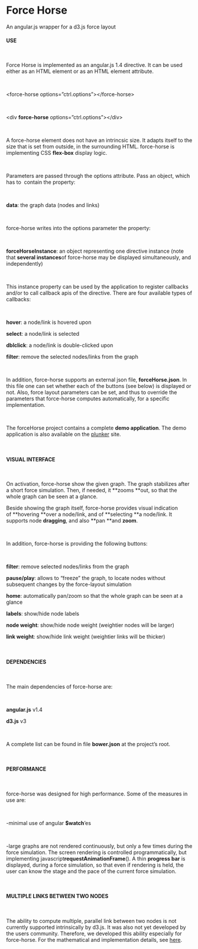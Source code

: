 # Force Horse

An angular.js wrapper for a d3.js force layout



#### USE
 

Force Horse is implemented as an angular.js 1.4 directive. It can be used either as an HTML element or as an HTML element attribute.

 

&lt;force-horse options=”ctrl.options”&gt;&lt;/force-horse&gt;

 

&lt;div **force-horse** options=”ctrl.options”&gt;&lt;/div&gt;

 

A force-horse element does not have an intrincsic size. It adapts itself to the size that is set from outside, in the surrounding HTML. force-horse is implementing CSS **flex-box** display logic.

 

Parameters are passed through the options attribute. Pass an object, which has to  contain the property:

 

**data**: the graph data (nodes and links)

 

force-horse writes into the options parameter the property:

 

**forceHorseInstance**: an object representing one directive instance (note that **several instances**of force-horse may be displayed simultaneously, and independently)

 

This instance property can be used by the application to register callbacks and/or to call callback apis of the directive. There are four available types of callbacks:

 

**hover**: a node/link is hovered upon

**select**: a node/link is selected

**dblclick**: a node/link is double-clicked upon

**filter**: remove the selected nodes/links from the graph

 

In addition, force-horse supports an external json file, **forceHorse.json**. In this file one can set whether each of the buttons (see below) is displayed or not. Also, force layout parameters can be set, and thus to override the parameters that force-horse computes automatically, for a specific implementation.

 

The forceHorse project contains a complete **demo application**. The demo application is also available on the [plunker](http://embed.plnkr.co/SYmehtaAnQVyMpLJJY2B/?show=preview) site.

 

#### VISUAL INTERFACE

 

On activation, force-horse show the given graph. The graph stabilizes after a short force simulation. Then, if needed, it **zooms **out, so that the whole graph can be seen at a glance.

Beside showing the graph itself, force-horse provides visual indication of **hovering **over a node/link, and of **selecting **a node/link. It supports node **dragging**, and also **pan **and **zoom**.

 

In addition, force-horse is providing the following buttons:

 

**filter**: remove selected nodes/links from the graph

**pause/play**: allows to “freeze” the graph, to locate nodes without subsequent changes by the force-layout simulation

**home**: automatically pan/zoom so that the whole graph can be seen at a glance

**labels**: show/hide node labels

**node weight**: show/hide node weight (weightier nodes will be larger)

**link weight**: show/hide link weight (weightier links will be thicker)

 

#### DEPENDENCIES

 

The main dependencies of force-horse are:

 

**angular.js** v1.4

**d3.js** v3

 

A complete list can be found in file **bower.json** at the project’s root.

 

#### PERFORMANCE

 

force-horse was designed for high performance. Some of the measures in use are:

 

-minimal use of angular **$watch**’es

 

-large graphs are not rendered continuously, but only a few times during the force simulation. The screen rendering is controlled programmatically, but implementing javascript**requestAnimationFrame**(). A thin **progress bar** is displayed, during a force simulation, so that even if rendering is held, the user can know the stage and the pace of the current force simulation.

 

#### MULTIPLE LINKS BETWEEN TWO NODES

 

The ability to compute multiple, parallel link between two nodes is not currently supported intrinsically by d3.js. It was also not yet developed by the users community. Therefore, we developed this ability especially for force-horse. For the mathematical and implementation details, see [here](http://webiks.com/d3-js-force-layout-straight-parallel-links/).
